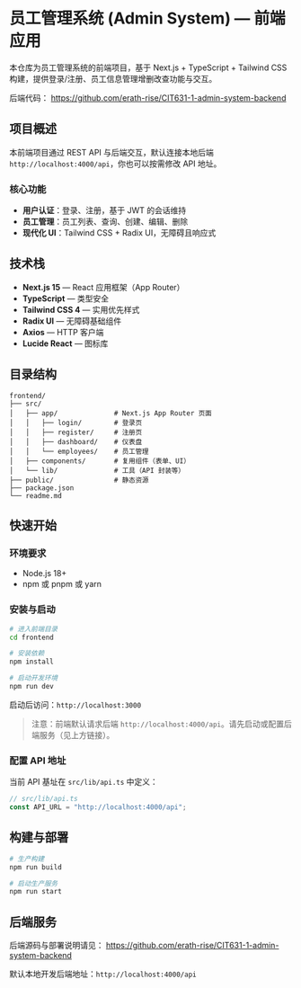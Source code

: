 # 员工管理系统 (Admin System) — 前端应用

本仓库为员工管理系统的前端项目，基于 Next.js + TypeScript + Tailwind CSS 构建，提供登录/注册、员工信息管理增删改查功能与交互。

后端代码：
https://github.com/erath-rise/CIT631-1-admin-system-backend

## 项目概述

本前端项目通过 REST API 与后端交互，默认连接本地后端 `http://localhost:4000/api`，你也可以按需修改 API 地址。

### 核心功能
- **用户认证**：登录、注册，基于 JWT 的会话维持
- **员工管理**：员工列表、查询、创建、编辑、删除
- **现代化 UI**：Tailwind CSS + Radix UI，无障碍且响应式

## 技术栈
- **Next.js 15** — React 应用框架（App Router）
- **TypeScript** — 类型安全
- **Tailwind CSS 4** — 实用优先样式
- **Radix UI** — 无障碍基础组件
- **Axios** — HTTP 客户端
- **Lucide React** — 图标库

## 目录结构

```
frontend/
├── src/
│   ├── app/              # Next.js App Router 页面
│   │   ├── login/        # 登录页
│   │   ├── register/     # 注册页
│   │   ├── dashboard/    # 仪表盘
│   │   └── employees/    # 员工管理
│   ├── components/       # 复用组件（表单、UI）
│   └── lib/              # 工具（API 封装等）
├── public/               # 静态资源
├── package.json
└── readme.md
```

## 快速开始

### 环境要求
- Node.js 18+
- npm 或 pnpm 或 yarn

### 安装与启动

```bash
# 进入前端目录
cd frontend

# 安装依赖
npm install

# 启动开发环境
npm run dev
```

启动后访问：`http://localhost:3000`

> 注意：前端默认请求后端 `http://localhost:4000/api`。请先启动或配置后端服务（见上方链接）。

### 配置 API 地址

当前 API 基址在 `src/lib/api.ts` 中定义：

```ts
// src/lib/api.ts
const API_URL = "http://localhost:4000/api";
```

## 构建与部署

```bash
# 生产构建
npm run build

# 启动生产服务
npm run start
```

## 后端服务

后端源码与部署说明请见：
https://github.com/erath-rise/CIT631-1-admin-system-backend

默认本地开发后端地址：`http://localhost:4000/api`
